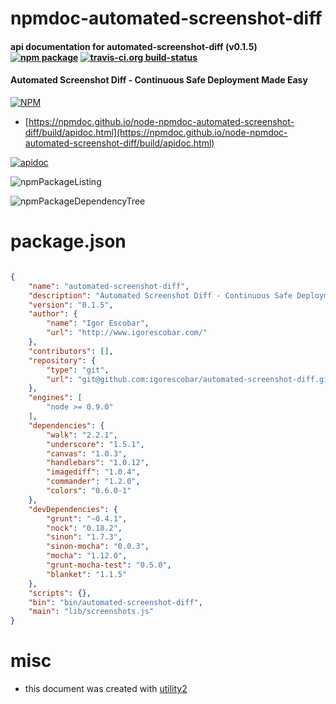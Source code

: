 # npmdoc-automated-screenshot-diff

#### api documentation for  automated-screenshot-diff (v0.1.5)  [![npm package](https://img.shields.io/npm/v/npmdoc-automated-screenshot-diff.svg?style=flat-square)](https://www.npmjs.org/package/npmdoc-automated-screenshot-diff) [![travis-ci.org build-status](https://api.travis-ci.org/npmdoc/node-npmdoc-automated-screenshot-diff.svg)](https://travis-ci.org/npmdoc/node-npmdoc-automated-screenshot-diff)

#### Automated Screenshot Diff - Continuous Safe Deployment Made Easy

[![NPM](https://nodei.co/npm/automated-screenshot-diff.png?downloads=true&downloadRank=true&stars=true)](https://www.npmjs.com/package/automated-screenshot-diff)

- [https://npmdoc.github.io/node-npmdoc-automated-screenshot-diff/build/apidoc.html](https://npmdoc.github.io/node-npmdoc-automated-screenshot-diff/build/apidoc.html)

[![apidoc](https://npmdoc.github.io/node-npmdoc-automated-screenshot-diff/build/screenCapture.buildCi.browser.%252Ftmp%252Fbuild%252Fapidoc.html.png)](https://npmdoc.github.io/node-npmdoc-automated-screenshot-diff/build/apidoc.html)

![npmPackageListing](https://npmdoc.github.io/node-npmdoc-automated-screenshot-diff/build/screenCapture.npmPackageListing.svg)

![npmPackageDependencyTree](https://npmdoc.github.io/node-npmdoc-automated-screenshot-diff/build/screenCapture.npmPackageDependencyTree.svg)



# package.json

```json

{
    "name": "automated-screenshot-diff",
    "description": "Automated Screenshot Diff - Continuous Safe Deployment Made Easy",
    "version": "0.1.5",
    "author": {
        "name": "Igor Escobar",
        "url": "http://www.igorescobar.com/"
    },
    "contributors": [],
    "repository": {
        "type": "git",
        "url": "git@github.com:igorescobar/automated-screenshot-diff.git"
    },
    "engines": [
        "node >= 0.9.0"
    ],
    "dependencies": {
        "walk": "2.2.1",
        "underscore": "1.5.1",
        "canvas": "1.0.3",
        "handlebars": "1.0.12",
        "imagediff": "1.0.4",
        "commander": "1.2.0",
        "colors": "0.6.0-1"
    },
    "devDependencies": {
        "grunt": "~0.4.1",
        "nock": "0.18.2",
        "sinon": "1.7.3",
        "sinon-mocha": "0.0.3",
        "mocha": "1.12.0",
        "grunt-mocha-test": "0.5.0",
        "blanket": "1.1.5"
    },
    "scripts": {},
    "bin": "bin/automated-screenshot-diff",
    "main": "lib/screenshots.js"
}
```



# misc
- this document was created with [utility2](https://github.com/kaizhu256/node-utility2)
